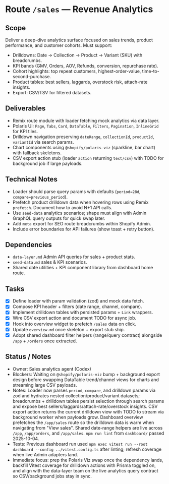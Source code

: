# Route `/sales` — Revenue Analytics

## Scope
Deliver a deep-dive analytics surface focused on sales trends, product performance, and customer cohorts. Must support:
- Drilldowns: Date → Collection → Product → Variant (SKU) with breadcrumbs.
- KPI bands (GMV, Orders, AOV, Refunds, conversion, repurchase rate).
- Cohort highlights: top repeat customers, highest-order-value, time-to-second-purchase.
- Product tables: best sellers, laggards, overstock risk, attach-rate insights.
- Export: CSV/TSV for filtered datasets.

## Deliverables
- Remix route module with loader fetching mock analytics via data layer.
- Polaris UI: `Page`, `Tabs`, `Card`, `DataTable`, `Filters`, `Pagination`, `InlineGrid` for KPI tiles.
- Drilldown navigation preserving `dateRange`, `collectionId`, `productId`, `variantId` via search params.
- Chart components using `@shopify/polaris-viz` (sparkline, bar chart) with fallback skeletons.
- CSV export action stub (loader `action` returning `text/csv`) with TODO for background job if large payloads.

## Technical Notes
- Loader should parse query params with defaults (`period=28d`, `compare=previous_period`).
- Prefetch product drilldown data when hovering rows using Remix `prefetch`. Document how to avoid N+1 API calls.
- Use `seed-data` analytics scenarios; shape must align with Admin GraphQL query outputs for quick swap later.
- Add `meta` export for SEO route breadcrumbs within Shopify Admin.
- Include error boundaries for API failures (show toast + retry button).

## Dependencies
- `data-layer.md` Admin API queries for sales + product stats.
- `seed-data.md` sales & KPI scenarios.
- Shared date utilities + KPI component library from dashboard home route.

## Tasks
- [x] Define loader with param validation (zod) and mock data fetch.
- [x] Compose KPI header + filters (date range, channel, compare).
- [x] Implement drilldown tables with persisted params + `Link` wrappers.
- [x] Wire CSV export action and document TODO for async job.
- [x] Hook into overview widget to prefetch `/sales` data on click.
- [x] Update `overview.md` once skeleton + export stub ship.
- [x] Adopt shared dashboard filter helpers (range/query contract) alongside `/app` + `/orders` once extracted.

## Status / Notes
- Owner: Sales analytics agent (Codex)
- Blockers: Waiting on `@shopify/polaris-viz` bump + background export design before swapping DataTable trend/channel views for charts and streaming large CSV payloads.
- Notes: Loader now parses `period`, `compare`, and drilldown params via zod and hydrates nested collection/product/variant datasets; breadcrumbs + drilldown tables persist selection through search params and expose best sellers/laggards/attach-rate/overstock insights. CSV export action returns the current drilldown view with TODO to stream via background worker when payloads grow. Dashboard overview prefetches the `/app/sales` route so the drilldown data is warm when navigating from "View sales". Shared date-range helpers are live across `/app`, `/app/orders`, and `/app/sales`. `npm run lint` from `dashboard/` passed 2025-10-04.
- Tests: Previous dashboard run used `npm exec vitest run --root dashboard --config ../vitest.config.ts` after linting; refresh coverage when live Admin adapters land.
- Immediate focus: prep the Polaris Viz swap once the dependency lands, backfill Vitest coverage for drilldown actions with Prisma toggled on, and align with the data-layer team on the live analytics query contract so CSV/background jobs stay in sync.
